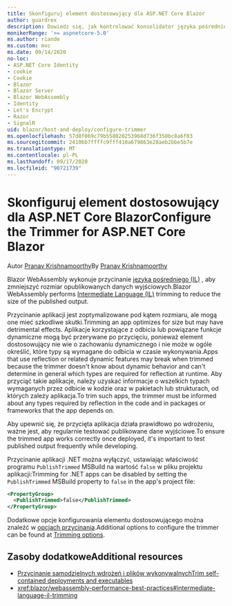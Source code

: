 ```yaml
---
title: Skonfiguruj element dostosowujący dla ASP.NET Core Blazor
author: guardrex
description: Dowiedz się, jak kontrolować konsolidator języka pośredniego (IL) podczas kompilowania Blazor aplikacji.
monikerRange: '>= aspnetcore-5.0'
ms.author: riande
ms.custom: mvc
ms.date: 09/14/2020
no-loc:
- ASP.NET Core Identity
- cookie
- Cookie
- Blazor
- Blazor Server
- Blazor WebAssembly
- Identity
- Let's Encrypt
- Razor
- SignalR
uid: blazor/host-and-deploy/configure-trimmer
ms.openlocfilehash: 57d8f069c79b558020253968d736f350bc8a6f03
ms.sourcegitcommit: 24106b7ffffc9fff410a679863e28aeb2bbe5b7e
ms.translationtype: MT
ms.contentlocale: pl-PL
ms.lasthandoff: 09/17/2020
ms.locfileid: "90721739"
---
```

# <a name="configure-the-trimmer-for-aspnet-core-no-locblazor"></a><span data-ttu-id="9abf2-103">Skonfiguruj element dostosowujący dla ASP.NET Core Blazor</span><span class="sxs-lookup"><span data-stu-id="9abf2-103">Configure the Trimmer for ASP.NET Core Blazor</span></span>

<span data-ttu-id="9abf2-104">Autor [Pranav Krishnamoorthy](https://github.com/pranavkm)</span><span class="sxs-lookup"><span data-stu-id="9abf2-104">By [Pranav Krishnamoorthy](https://github.com/pranavkm)</span></span>

<span data-ttu-id="9abf2-105">Blazor WebAssembly wykonuje przycinanie [języka pośredniego (IL)](/dotnet/standard/managed-code#intermediate-language--execution) , aby zmniejszyć rozmiar opublikowanych danych wyjściowych.</span><span class="sxs-lookup"><span data-stu-id="9abf2-105">Blazor WebAssembly performs [Intermediate Language (IL)](/dotnet/standard/managed-code#intermediate-language--execution) trimming to reduce the size of the published output.</span></span>

<span data-ttu-id="9abf2-106">Przycinanie aplikacji jest zoptymalizowane pod kątem rozmiaru, ale mogą one mieć szkodliwe skutki.</span><span class="sxs-lookup"><span data-stu-id="9abf2-106">Trimming an app optimizes for size but may have detrimental effects.</span></span> <span data-ttu-id="9abf2-107">Aplikacje korzystające z odbicia lub powiązane funkcje dynamiczne mogą być przerywane po przycięciu, ponieważ element dostosowujący nie wie o zachowaniu dynamicznego i nie może w ogóle określić, które typy są wymagane do odbicia w czasie wykonywania.</span><span class="sxs-lookup"><span data-stu-id="9abf2-107">Apps that use reflection or related dynamic features may break when trimmed because the trimmer doesn't know about dynamic behavior and can't determine in general which types are required for reflection at runtime.</span></span> <span data-ttu-id="9abf2-108">Aby przyciąć takie aplikacje, należy uzyskać informacje o wszelkich typach wymaganych przez odbicie w kodzie oraz w pakietach lub strukturach, od których zależy aplikacja.</span><span class="sxs-lookup"><span data-stu-id="9abf2-108">To trim such apps, the trimmer must be informed about any types required by reflection in the code and in packages or frameworks that the app depends on.</span></span>

<span data-ttu-id="9abf2-109">Aby upewnić się, że przycięta aplikacja działa prawidłowo po wdrożeniu, ważne jest, aby regularnie testować publikowane dane wyjściowe.</span><span class="sxs-lookup"><span data-stu-id="9abf2-109">To ensure the trimmed app works correctly once deployed, it's important to test published output frequently while developing.</span></span>

<span data-ttu-id="9abf2-110">Przycinanie aplikacji .NET można wyłączyć, ustawiając właściwość programu `PublishTrimmed` MSBuild na wartość `false` w pliku projektu aplikacji:</span><span class="sxs-lookup"><span data-stu-id="9abf2-110">Trimming for .NET apps can be disabled by setting the `PublishTrimmed` MSBuild property to `false` in the app's project file:</span></span>

```xml
<PropertyGroup>
  <PublishTrimmed>false</PublishTrimmed>
</PropertyGroup>
```
<span data-ttu-id="9abf2-111">Dodatkowe opcje konfigurowania elementu dostosowującego można znaleźć w [opcjach przycinania](/dotnet/core/deploying/trimming-options).</span><span class="sxs-lookup"><span data-stu-id="9abf2-111">Additional options to configure the trimmer can be found at [Trimming options](/dotnet/core/deploying/trimming-options).</span></span>

## <a name="additional-resources"></a><span data-ttu-id="9abf2-112">Zasoby dodatkowe</span><span class="sxs-lookup"><span data-stu-id="9abf2-112">Additional resources</span></span>

* [<span data-ttu-id="9abf2-113">Przycinanie samodzielnych wdrożeń i plików wykonywalnych</span><span class="sxs-lookup"><span data-stu-id="9abf2-113">Trim self-contained deployments and executables</span></span>](/dotnet/core/deploying/trim-self-contained)
* <xref:blazor/webassembly-performance-best-practices#intermediate-language-il-trimming>
